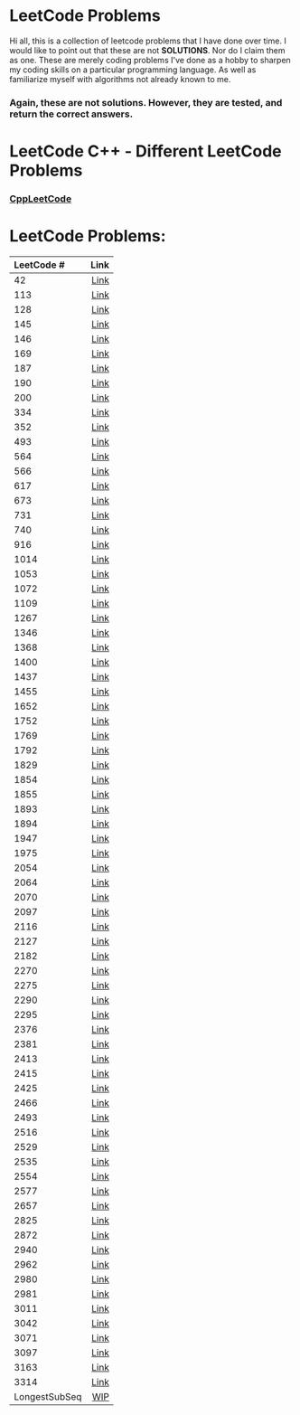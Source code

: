 # LeetCode Problems
Hi all, this is a collection of leetcode problems that I have done over time. I would like to point out that these are not **SOLUTIONS**.
Nor do I claim them as one. These are merely coding problems I've done as a hobby to sharpen my coding skills on a particular programming language.
As well as familiarize myself with algorithms not already known to me.

### **Again, these are not solutions. However, they are tested, and return the correct answers.**

# LeetCode C++ - Different LeetCode Problems
### [CppLeetCode](https://github.com/tsistoza/CppLeetCode)

# LeetCode Problems:
| LeetCode # | Link                              |
| :---       |                               ---:|
| 42 | [Link](https://github.com/tsistoza/CSharpLeetCodes/blob/c15bf2e9b8e0ef724c1bda2bb331998c4e633683/TrapWater/TrapWater.cs) |
| 113 | [Link](https://github.com/tsistoza/CSharpLeetCodes/blob/main/PathSumII/PathSumII.cs) |
| 128 | [Link](https://github.com/tsistoza/CSharpLeetCodes/blob/527ebabcfb1a1a7310ae41888cf93c52e780702b/LongestConsecutive/LongestConsecutive.cs) |
| 145 | [Link](https://github.com/tsistoza/CSharpLeetCodes/blob/58c0108ebd39a3b2161f33e0b6d8e61c87e098c7/BSTPostOrder/BSTPostOrder.cs) |
| 146 | [Link](https://github.com/tsistoza/CSharpLeetCodes/blob/ebe80dbeccf20ceb3697e342f2bd7542e873d704/LRUCache/LRUCache.cs) |
| 169 | [Link](https://github.com/tsistoza/CSharpLeetCodes/blob/1a83dfb385a8cbeeaa2500500674c5ec156bde14/MajorityElement/MajorityElement.cs) |
| 187 | [Link](https://github.com/tsistoza/CSharpLeetCodes/blob/bee1a38ec1b4ef1d0948c22db1ef7435c7348921/RepeatedDNA/RepeatedDNA.cs) |
| 190 | [Link](https://github.com/tsistoza/CSharpLeetCodes/blob/f3d2ba5531d1708740942339b3c56594031afd6a/ReverseBits/ReverseBits.cs) |
| 200 | [Link](https://github.com/tsistoza/CSharpLeetCodes/blob/73d9a9cc3b1978a725940f5bf96dff1fb223fb4d/ContainVirus/NumberOfIslands.cs) |
| 334 | [Link](https://github.com/tsistoza/CSharpLeetCodes/blob/5e1310b827f343f7b0893dddbcada17dcf6ae73b/IncreasingTriplet/IncreasingTriplet.cs) |
| 352 | [Link](https://github.com/tsistoza/CSharpLeetCodes/blob/b06e9a3d00f11a05d3416e5a4dd0118f6160101f/DisjointIntervals/DisjointIntervals.cs) |
| 493 | [Link](https://github.com/tsistoza/CSharpLeetCodes/blob/main/ReversePairs/ReversePairs.cs) |
| 564 | [Link](https://github.com/tsistoza/CSharpLeetCodes/blob/ac1ab1d886411de33b1df26c131a16bcdcc3370e/ClosestPalindrome/ClosestPalindrome.cs) |
| 566 | [Link](https://github.com/tsistoza/CSharpLeetCodes/blob/b21abad53bf821be4cb835a76d600636268dfc8e/ReshapeMatrix/ReshapeMatrix.cs) |
| 617 | [Link](https://github.com/tsistoza/CSharpLeetCodes/blob/89d90911f97fd25e048bbcaa2ce927dee3adeb47/MergeTwoBT/MergeTwoBT.cs) |
| 673 | [Link](https://github.com/tsistoza/CSharpLeetCodes/blob/a8f5347242d22925e97a5559b56fa3d82c7a75a8/CSharpDynProg/numLongSubseq/numLongSubseq.cs) |
| 731 | [Link](https://github.com/tsistoza/CSharpLeetCodes/blob/31f95dcad2fa568b180a1eee5004b7af4b3092fd/MyCalendarII/MyCalendarII.cs) |
| 740 | [Link](https://github.com/tsistoza/CSharpLeetCodes/blob/0ba8696cbb79e5da80ad82569d737e229b1d5c8a/CSharpDynProg/DeleteEarn/DeleteEarn.cs) |
| 916 | [Link](https://github.com/tsistoza/CSharpLeetCodes/blob/18db43414c9775ae0da890e78edac3b1fcfa5d6d/WordSubsets/WordSubsets.cs) |
| 1014 | [Link](https://github.com/tsistoza/CSharpLeetCodes/blob/bd26f677023e74bec9f9b56cf67009b020f696a2/SightSeeingPairs/SightSeeingPairs.cs) |
| 1053 | [Link](https://github.com/tsistoza/CSharpLeetCodes/blob/7daf6dbcd499b766e47f643e7e101c98f7235eab/XorPairs/PrevPermutation.cs) |
| 1072 | [Link](https://github.com/tsistoza/CSharpLeetCodes/blob/5da401a7552783ac180d6e3baffc49986851e200/FlipColumns/FlipColumns.cs) |
| 1109 | [Link](https://github.com/tsistoza/CSharpLeetCodes/blob/1573e03af897fafbf395af5eadd0b308ffe2ddac/FlightBooking/FlightBooking.cs) |
| 1267 | [Link](https://github.com/tsistoza/CSharpLeetCodes/blob/main/CountServers/CountServers.cs) |
| 1346 | [Link](https://github.com/tsistoza/CSharpLeetCodes/blob/042217eef684f2d99dde66c32abf803cb535069b/CheckNDouble/CheckNDouble.cs) |
| 1368 | [Link](https://github.com/tsistoza/CSharpLeetCodes/blob/fb32ef4266af67c7a6b69a8aee7e25da5ea6838c/FollowSigns/FollowSigns.cs) |
| 1400 | [Link](https://github.com/tsistoza/CSharpLeetCodes/blob/109932ed667bfa9f1110cf331149eed13dc2622b/ConstructKPalin/ConstructKPalin.cs) |
| 1437 | [Link](https://github.com/tsistoza/CSharpLeetCodes/blob/58c0108ebd39a3b2161f33e0b6d8e61c87e098c7/KLengthApart/KLengthApart.cs) |
| 1455 | [Link](https://github.com/tsistoza/CSharpLeetCodes/blob/main/PrefixOccurence/PrefixOccurence.cs) |
| 1652 | [Link](https://github.com/tsistoza/CSharpLeetCodes/blob/4e4186ba9ee644e2f294da2148f2f4be35150129/DefuseTheBomb/DefuseTheBomb.cs) |
| 1752 | [Link](https://github.com/tsistoza/CSharpLeetCodes/blob/main/SortedAndRotated/SortedAndRotated.cs) |
| 1769 | [Link](https://github.com/tsistoza/CSharpLeetCodes/blob/b88a61391224aa7dfed2bc36a26d44f5fa4d172f/MoveBallsToBox/MoveBallsToBox.cs) |
| 1792 | [Link](https://github.com/tsistoza/CSharpLeetCodes/blob/0f2889f3955f0684ebeb5de7c8463ebb4ed2b519/MaxAvgRatio/MaxAvgRatio.cs) |
| 1829 | [Link](https://github.com/tsistoza/CSharpLeetCodes/blob/4147be754fcf548a9f9fd32e3c1877d412442331/MaxXor/MaxXor.cs) |
| 1854 | [Link](https://github.com/tsistoza/CSharpLeetCodes/blob/13392c6eb3ec8fd71e5a6422cdcb1f42f7086984/MaximumPopulation/MaximumPopulation.cs) |
| 1855 | [Link](https://github.com/tsistoza/CSharpLeetCodes/blob/e71c419b81afbb35dc7cf3389004a53877ca0d20/MaxDistBetweenVals/MaxDistBetweenVals.cs) |
| 1893 | [Link](https://github.com/tsistoza/CSharpLeetCodes/blob/a67aeedb3754fe7e6e6337413f89b93b0972d6c3/CheckIntegerRange/CheckIntegerRange.cs) |
| 1894 | [Link](https://github.com/tsistoza/CSharpLeetCodes/blob/main/ReplaceChalk/ReplaceChalk.cs) |
| 1947 | [Link](https://github.com/tsistoza/CSharpLeetCodes/blob/05a8b953dcbc6ebfbd3cfec28fa9b4f6d2d79be9/MaxCompatibality/MaxCompatibility.cs) |
| 1975 | [Link](https://github.com/tsistoza/CSharpLeetCodes/blob/728bbcbe6f3fd94ea141da7e108a72b14a6eb42f/MaximumMatrixSum/MaxMatrixSum.cs) |
| 2054 | [Link](https://github.com/tsistoza/CSharpLeetCodes/blob/a181dff628cd8ba1797b0a8f2108fb00f5026aa4/TwoBestEvents/TwoBestEvents.cs) |
| 2064 | [Link](https://github.com/tsistoza/CSharpLeetCodes/blob/103299b647beae0d95cc1ad9182a35fe12f17ccf/MinimizedMaximum/MinimizedMaximum.cs) |
| 2070 | [Link](https://github.com/tsistoza/CSharpLeetCodes/blob/308fabfa02a6e8850777f351389847b442c3a1a1/CSharpDynProg/MaximumBeauty/MaximumBeauty.cs) |
| 2097 | [Link](https://github.com/tsistoza/CSharpLeetCodes/blob/f11b79030cdbd5169a133d912184986fd19f0a7b/ValidArrangement/ValidArrangement.cs) |
| 2116 | [Link](https://github.com/tsistoza/CSharpLeetCodes/blob/52c64a1727aa2cdc731059601c06ee3e87369f5a/ParenValid/ParenValid.cs) |
| 2127 | [Link](https://github.com/tsistoza/CSharpLeetCodes/blob/main/MaxEmployees/MaxEmployees.cs) |
| 2182 | [Link](https://github.com/tsistoza/CSharpLeetCodes/blob/4cbaf1dd984a2f8bcc24df7e7ae7a3f134fb36d7/ConstructStr/ConstructStr.cs) |
| 2270 | [Link](https://github.com/tsistoza/CSharpLeetCodes/blob/833b3d5ed1bfa7b0a1ee46dc13084ce3523bed22/NumSplitArr/NumSplitArr.cs) |
| 2275 | [Link](https://github.com/tsistoza/CSharpLeetCodes/blob/2ce30da5d0f1e662c794888938da655228d94876/CSharpDynProg/LargestComb/LargestComb.cs) |
| 2290 | [Link](https://github.com/tsistoza/CSharpLeetCodes/blob/23cfb6a7c665e89ddd5c718add82177689fffb24/MinimumObstacle/MinimumObstacle.cs) |
| 2295 | [Link](https://github.com/tsistoza/CSharpLeetCodes/blob/d78434c1d491f9862064ffeccd13f48dcb38dd1b/ArrayChange/ArrayChange.cs) |
| 2376 | [Link](https://github.com/tsistoza/CSharpLeetCodes/blob/db2d01e071ff4d7e4e538464723b96541213b4be/CountSpecialInt/CountSpecialInt.cs) |
| 2381 | [Link](https://github.com/tsistoza/CSharpLeetCodes/blob/1bc61723ce36e93a601106809cd1a15c804e0026/ShiftLettersII/ShiftLettersII.cs) |
| 2413 | [Link](https://github.com/tsistoza/CSharpLeetCodes/blob/main/SmallestMultiple/SmallMultiple.cs) |
| 2415 | [Link](https://github.com/tsistoza/CSharpLeetCodes/blob/53005eac56a5a74ef35791d7dfda152d00b081e2/ReverseOddBT/ReverseOddBT.cs) |
| 2425 | [Link](https://github.com/tsistoza/CSharpLeetCodes/blob/03995b5b18cca3cd7109ef1e97201863beceadec/XorAllNums/XorAllNums.cs) |
| 2466 | [Link](https://github.com/tsistoza/CSharpLeetCodes/blob/040d430b04d5f35742bb20e097046910ba2bd9a8/CountGoodStr/CountGoodStr.cs) |
| 2493 | [Link](https://github.com/tsistoza/CSharpLeetCodes/blob/main/DivideNodes/DivideNodes.cs) |
| 2516 | [Link](https://github.com/tsistoza/CSharpLeetCodes/blob/0c68ceb9189bca6aece26956db4b8826dede5070/TakeCharacters/TakeCharacters.cs) |
| 2529 | [Link](https://github.com/tsistoza/CSharpLeetCodes/blob/3663c877f869daaee874ad1bad81b4b038f467b5/MaxCountPosNeg/MaxCountPosNeg.cs) |
| 2535 | [Link](https://github.com/tsistoza/CSharpLeetCodes/blob/fca5b69f1f9564ee6827d8115264c8a46518dfe7/DifferenceOfSum/DifferenceOfSum.cs) |
| 2554 | [Link](https://github.com/tsistoza/CSharpLeetCodes/blob/main/MaxChooseNum/MaxChooseNum.cs) |
| 2577 | [Link](https://github.com/tsistoza/CSharpLeetCodes/blob/9931865419dd968d258ba52d97620848d722e15d/MinTimeToCell/MinTimeToCell.cs) |
| 2657 | [Link](https://github.com/tsistoza/CSharpLeetCodes/blob/8798ccb7a0c4e51a76b0330617b5b757b3fab4a3/FindThePrefix/FindThePrefix.cs) |
| 2825 | [Link](https://github.com/tsistoza/CSharpLeetCodes/blob/c7d025582acd8ce780aafa36164278bf011360e1/MakeSubseq/MakeSubseq.cs) |
| 2872 | [Link](https://github.com/tsistoza/CSharpLeetCodes/blob/e5ac6d57c3c6bddb18389613e4e100f9bbd12714/MaxKDivisible/MaxKDivisible.cs) |
| 2940 | [Link](https://github.com/tsistoza/CSharpLeetCodes/blob/d2df336b8a98bcf2f536443b90e98e4c350ca23b/FindBuilding/FindBuilding.cs) |
| 2962 | [Link](https://github.com/tsistoza/CSharpLeetCodes/blob/c3e495d1c5944ef4cdb37a633e952120636cc9d5/CountSubWithMax/CountSubWithMax.cs) |
| 2980 | [Link](https://github.com/tsistoza/CSharpLeetCodes/blob/447a22495ac69d531fc694d32e0faadef83a65cd/HasTrailingZeros/HasTrailingZeros.cs) |
| 2981 | [Link](https://github.com/tsistoza/CSharpLeetCodes/blob/d93be3bbce02c9095d4ff9dc6af1a1c0ab4bbfac/LongSubstringThrice/LongSubstringThrice.cs) |
| 3011 | [Link](https://github.com/tsistoza/CSharpLeetCodes/blob/52090fe65559fd7413900e66f63bcef5d62b0d69/BitArraySort/BitArraySort.cs) |
| 3042 | [Link](https://github.com/tsistoza/CSharpLeetCodes/blob/ed1fc93dcb47a193111584085564cfbe90049ad6/PrefixSuffixPairs/PrefixSuffixPairs.cs) |
| 3071 | [Link](https://github.com/tsistoza/CSharpLeetCodes/blob/c2b491bc100a2edbaf95a793cc3b508359e842aa/LetterY/LetterY.cs) |
| 3097 | [Link](https://github.com/tsistoza/CSharpLeetCodes/blob/f6a5643032c6acf0fb638f4861a59fe063bb7cd0/minSubarray/minSubarray.cs) |
| 3163 | [Link](https://github.com/tsistoza/CSharpLeetCodes/blob/c5d19ada0b5374363d35532ead47360bbe448a98/StringCompIII/StringCompIII.cs) |
| 3314 | [Link](https://github.com/tsistoza/CSharpLeetCodes/blob/71399b2369fc70dcc4d84d02f6c2adbd0dbfc03c/MinBitwiseArray/MinBitwiseArray.cs) |
| LongestSubSeq | [WIP]() |